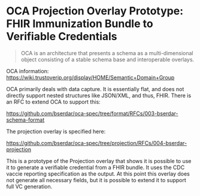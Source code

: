 # OCA Projection Overlay Prototype: FHIR Immunization Bundle to Verifiable Credentials

> OCA is an architecture that presents a schema as a multi-dimensional object consisting of a stable schema base and interoperable overlays. 

OCA information: https://wiki.trustoverip.org/display/HOME/Semantic+Domain+Group

OCA primarily deals with data capture. It is essentially flat, and does not directly support nested structures like JSON/XML, and thus, FHIR. There is an RFC to extend OCA to support this:

https://github.com/bserdar/oca-spec/tree/format/RFCs/003-bserdar-schema-format

The projection overlay is specified here:

https://github.com/bserdar/oca-spec/tree/projection/RFCs/004-bserdar-projection

This is a prototype of the Projection overlay that shows it is possible to use it to generate a verifiable credential from a FHIR bundle. It uses the CDC vaccie reporting specification as the output. At this point this overlay does not generate all necessary fields, but it is possible to extend it to support full VC generation.
